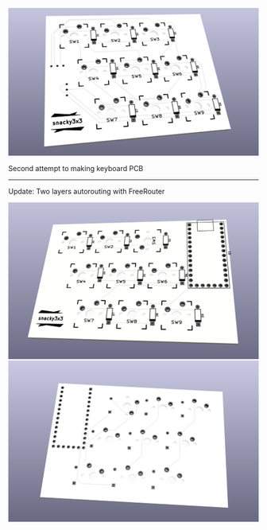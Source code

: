 ![](render.png)

Second attempt to making keyboard PCB

-----

Update: Two layers autorouting with FreeRouter

![](v2.front.png)
![](v2.back.png)

